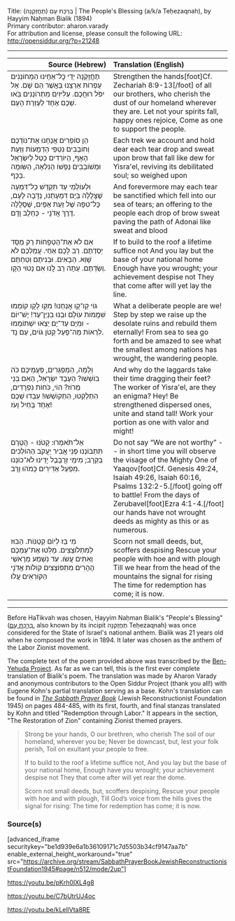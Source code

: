 <html>
<head></head>
<body>
Title: בִּרְכַּת עָם (תֶחֱזַקְנָה)‏ | The People's Blessing (a/k/a Teḥezaqnah), by Ḥayyim Naḥman Bialik (1894)<br />
Primary contributor: aharon.varady<br />
For attribution and license, please consult the following URL: <a href="http://opensiddur.org/?p=21248">http://opensiddur.org/?p=21248</a>
<p />
<hr />

<table style="margin-left: auto;margin-right: auto;" class="draggable">
<thead><tr><th id="x" style="text-align: right;">Source (Hebrew)</th><th style="text-align: left;">Translation (English)</th></tr></thead>
<tbody>
<tr><td style="vertical-align:top;" width="46%">
<div class="liturgy"><span lang="he">
תֶחֱזַֽקְנָה יְדֵי כׇל־אַחֵֽינוּ הַמְחוֹנְנִים 
עַפְרוֹת אַרְצֵֽנוּ בַּאֲשֶׁר הֵם שָׁם. 
אַל יִפֹּל רוּחֲכֶם. עַלִּיזִים מִתְרוֹנְנִים 
בֹּֽאוּ שְׁכֶם אֶחָד לְעֶזְרַת הָעָם.
</span></div></td>
 
<td style="vertical-align:top;" width="53%">
<div class="english">
Strengthen the hands[foot]Cf. Zechariah 8:9-13[/foot] of all our brothers, who cherish 
the dust of our homeland wherever they are. 
Let not your spirits fall, happy ones rejoice,
Come as one to support the people. 
</div></td></tr>


<tr><td style="vertical-align:top;" width="46%">
<div class="liturgy"><span lang="he">
הֵן סוֹפְרִים אֲנַחְנוּ אֶת־נוֹדְכֶם וְחוֹבְבִים
נִטְפֵי הַדְּמָעוֹת וְזֵעַת הָאָף,
הַיּוֹרְדִים כַּטַּל לְיִשְׂרָאֵל וּמְשׁוֹבְבִים
נַפְשׁוֹ הַנִּלְאָה, הַשּׂוּמָה בַכָּף.
</span></div></td>
 
<td style="vertical-align:top;" width="53%">
<div class="english">
Each trek we account and hold dear
each tear drop and sweat upon brow
that fall like dew for Yisra'el, reviving 
its debilitated soul; so weighed upon
</div></td></tr>


<tr><td style="vertical-align:top;" width="46%">
<div class="liturgy"><span lang="he">
וּלְעוֹלְמֵי עַד תִּקְדַּשׁ כָּל־דִּמְעָה שֶׁצָּלֲלָה
בְּיָם דִּמְעָתֵנוּ, נְדָבָה לָעָם,
כָּל־טִפָּה שֶׁל זֵעַת אַפַּיִם, שֶׁסָּלֲלָה
דֶּרֶךְ אֲדֹנָי - כְּחֵלֶב וָדָם.
</span></div></td>
 
<td style="vertical-align:top;" width="53%">
<div class="english">
And forevermore may each tear be sanctified
which fell into our sea of tears; an offering to the people
each drop of brow sweat paving
the path of Adonai like sweat and blood
</div></td></tr>


<tr><td style="vertical-align:top;" width="46%">
<div class="liturgy"><span lang="he">
אִם לֹא אֶת־הַטְפָחוֹת רַק מַסָּד יְסַדְתֶּם. 
רַב לָכֶם אַחַי. עֲמַלְכֶם לֹא שָׁוְא. 
הַבָּאִים. וּבְנִיתֶם וְטַחְתֶּם וְשַׂדְתֶּם. 
עַתָּה רַב לָֽנוּ אִם נָטוּי הַקָּו.
</span></div></td>
 
<td style="vertical-align:top;" width="53%">
<div class="english">
If to build to the roof a lifetime suffice not 
And you lay but the base of your national home 
Enough have you wrought; your achievement despise not 
They that come after will yet lay the line.
</div></td></tr>


<tr><td style="vertical-align:top;" width="46%">
<div class="liturgy"><span lang="he">
גּוֹי קַו־קָו אֲנַחְנוּ! מִקַּו לָקָו קוֹמְמוּ
שִׁמֲמוֹת עוֹלָם וּבְנוּ בִנְיַן־עַד!
יֶשׁ־יוֹם - וּמִיָּם עַד־יָם יֵצְאוּ יִשְׁתּוֹמְמוּ
לִרְאוֹת מַה־פָּעַל קְטֹן גּוֹיִם, עַם נָד. 
</span></div></td>
 
<td style="vertical-align:top;" width="53%">
<div class="english">
What a deliberate people are we! Step by step we raise up 
the desolate ruins and rebuild them eternally!
From sea to sea go forth and be amazed
to see what the smallest among nations has wrought, the wandering people.
</div></td></tr>


<tr><td style="vertical-align:top;" width="46%">
<div class="liturgy"><span lang="he">
וְלָמָּה, הַמְפַגְּרִים, פַּעֲמֵיכֶם כֹּה בוֹשְׁשׁוּ?
הַעֶבֶד יִשְׂרָאֵל, הַאִם בְּנֵי מֵרוֹז?
הוֹי, כֹּחוֹת נִפְרָדִים, הִתְלַקְּטוּ, הִתְקוֹשְׁשׁוּ!
 עִבְדוּ שְׁכֶם אֶחָד בְּחַיִל וָעֹז!
</span></div></td>
 
<td style="vertical-align:top;" width="53%">
<div class="english">
And why do the laggards take their time dragging their feet? 
The worker of Yisra'el, are they an enigma?
Hey! Be strengthened dispersed ones, unite and stand tall!
Work your portion as one with valor and might!
</div></td></tr>


<tr><td style="vertical-align:top;" width="46%">
<div class="liturgy"><span lang="he">
אַל־תֹּאמְרוּ: קָטֹנּוּ - הֲטֶרֶם תִּתְבּוֹנְנוּ
פְּנֵי אֲבִיר יַעֲקֹב הַהוֹלְכִים בַּקְּרָב;
מִימֵי זְרֻבָּבֶל יָדֵינוּ לֹא־כוֹנְנוּ
מִפְעַל אַדִּירִים כָּמֹהוּ וָרָב. 
</span></div></td>
 
<td style="vertical-align:top;" width="53%">
<div class="english">
Do not say “We are not worthy” -- in short time you will observe
the visage of the Mighty One of Yaaqov[foot]Cf. Genesis 49:24, Isaiah 49:26, Isaiah 60:16, Psalms 132:2-5.[/foot] going off to battle!
From the days of Zerubavel[foot]Ezra 4:1-4.[/foot] our hands have not wrought
deeds as mighty as this or as numerous. 
</div></td></tr>


<tr><td style="vertical-align:top;" width="46%">
<div class="liturgy"><span lang="he">
מִי בַז לְיוֹם קְטַנּוֹת. הַבּוּז לַמִּתְלוֹצְצִים. 
מַלְּטוּ אֶת־עַמְּכֶם וְאִתִּים עֲשׂוּ. 
עַד נִשְׁמַע מֵרָאשֵׁי הֶהָרִים מִתְפּוֹצְצִים 
קוֹלוֹת אֲדֹנָי הַקּוֹרְאִים עֲלוּ׃
</span></div></td>
 
<td style="vertical-align:top;" width="53%">
<div class="english">
Scorn not small deeds, but, scoffers despising 
Rescue your people with hoe and with plough 
Till we hear from the head of the mountains the signal for rising 
The time for redemption has come; it is now.
</div></td></tr>
</tbody></table>

<hr />

Before HaTikvah was chosen, Ḥayyim Naḥman Bialik's "People's Blessing" (<a href="http://benyehuda.org/bialik/bia010.html">בִּרְכַּת עָם</a>, also known by its incipit תֶחֱזַֽקְנָה Teḥezaqnah) was once considered for the State of Israel's national anthem. Bialik was 21 years old when he composed the work in 1894. It later was chosen as the anthem of the Labor Zionist movement.

The complete text of the poem provided above was transcribed by the <a href="http://benyehuda.org/bialik/bia010.html">Ben-Yehuda Project</a>. As far as we can tell, this is the first ever complete translation of Bialik's poem. The translation was made by Aharon Varady and anonymous contributors to the Open Siddur Project (thank you all!) with Eugene Kohn's partial translation serving as a base. Kohn's translation can be found in <em><a href="https://opensiddur.org/compilations/siddurim/sabbath-prayer-book-by-mordecai-kaplan-1945/">The Sabbath Prayer Book</a></em> (Jewish Reconstructionist Foundation 1945) on pages 484-485, with its first, fourth, and final stanzas translated by Kohn and titled "Redemption through Labor."  It appears in the section, "The Restoration of Zion" containing Zionist themed prayers.

<blockquote>Strong be your hands, O our brethren, who cherish
The soil of our homeland, wherever you be;
Never be downcast, but, lest your folk perish,
Toil on exultant your people to free.

If to build to the roof a lifetime suffice not,
And you lay but the base of your national home,
Enough have you wrought; your achievement despise not
They that come after will yet rear the dome.

Scorn not small deeds, but, scoffers despising,
Rescue your people with hoe and with plough,
Till God’s voice from the hills gives the signal for rising:
The time for redemption has come; it is now.</blockquote>

<h3>Source(s)</h3>

[advanced_iframe securitykey="be1d939e6a1b36109171c7d5503b34cf9147aa7b" enable_external_height_workaround="true" src="https://archive.org/stream/SabbathPrayerBookJewishReconstructionistFoundation1945#page/n512/mode/2up"]

https://youtu.be/pKrh0IXL4g8

https://youtu.be/C7bUtrUJ4oc

https://youtu.be/kLellVta8RE
</body>
</html>